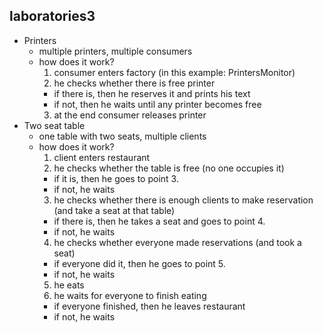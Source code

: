 ## laboratories3
- Printers
  - multiple printers, multiple consumers
  - how does it work?
    1. consumer enters factory (in this example: PrintersMonitor)
    2. he checks whether there is free printer
      - if there is, then he reserves it and prints his text
      - if not, then he waits until any printer becomes free
    3. at the end consumer releases printer
- Two seat table
  - one table with two seats, multiple clients
  - how does it work?
    1. client enters restaurant
    2. he checks whether the table is free (no one occupies it)
      - if it is, then he goes to point 3.
      - if not, he waits
    3. he checks whether there is enough clients to make reservation (and take a seat at that table)
      - if there is, then he takes a seat and goes to point 4.
      - if not, he waits
    4. he checks whether everyone made reservations (and took a seat)
      - if everyone did it, then he goes to point 5.
      - if not, he waits
    5. he eats
    6. he waits for everyone to finish eating
      - if everyone finished, then he leaves restaurant
      - if not, he waits
